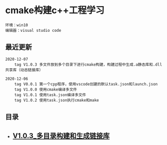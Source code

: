 # cmake构建c++工程学习

    环境：win10
    编辑器：visual studio code
## 最近更新
    
    2020-12-07 
        tag V1.0.3 多文件放到多个目录下进行cmake构建，构建过程中生成.a静态库和.dll共享库（动态链接库）

    2020-12-06 
        tag V0.0.1 第一个cpp程序，使用vscode创建的默认task.json和launch.json
        tag V1.0.0 使用cmake编译多文件
        tag V1.0.1 使用task.json编译多文件
        tag V1.0.2 使用task.json执行cmake和make


## 目录

- ## [V1.0.3_多目录构建和生成链接库](./readme/V1.0.3_多目录构建和生成链接库.md)


